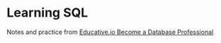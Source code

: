 # Learning SQL

Notes and practice from [Educative.io Become a Database Professional](https://www.educative.io/path/become-database-professional)


